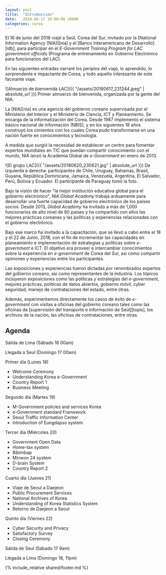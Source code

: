 ```yaml
---
layout: post
title:  "Introducción"
date:   2018-06-17 10:00:00 +0900
categories: corea
---
```


El 16 de junio del 2018 viajé a Seúl, Corea del Sur, invitado por la [National Information Agency (NIA)][nia] y el [Banco Interamericano de Desarrollo][idb], para participar en el *E-Government Training Program for LAC government officials* (Programa de entrenamiento en Gobierno Electrónico para funcionarios del LAC). 

En las siguientes entradas narraré los periplos del viaje, lo aprendido, lo sorprendente e impactante de Corea, y todo aquello interesante de este facinante viaje.

![Almuerzo de bienvenida LAC]({{ "/assets/20180617_231244.jpeg" | absolute_url }})
Primer almuerzo de bienvenida, organizada por la gente del NIA.

La [NIA][nia] es una agencia del gobierno coreano supervisada por el Ministerio del Interior y el Ministerio de Ciencia, ICT y Planeamiento. Se encarga de la informatización del Corea. Desde 1987 implementó el sistema básico nacional de información (NBIS), y en los siguientes 18 años construyó los cimientos con los cuales Corea pudo transformarse en una nación fuerte en conocimientos y tecnología.

A medida que surgió la necesidad de establecer un centro para fomentar expertos mundiales en TIC que puedan compartir conocimiento con el mundo, NIA lanzó la Academia Global de _e-Government_ en enero de 2013.

![El grupo LAC]({{ "/assets/20180620_230621.jpg" | absolute_url }})
De izquierda a derecha: participantes de Chile, Uruguay, Bahamas, Brasil, Guyana, República Dominicana, Jamaica, Venezuela, Argentina, El Salvador, Perú, Bolívia y Ecuador. El participante de Paraguay tomó la foto. 

Bajo la visión de hacer "la mejor institución educativa global para el gobierno electrónico", _NIA Global Academy_ trabaja arduamente para desarrollar una fuerte capacidad de gobierno electrónico de los países socios. Desde 2013, _Global Academy_ ha invitado a más de 1,000 funcionarios de alto nivel de 80 países y ha compartido con ellos las mejores prácticas coreanas y las políticas y experiencias relacionadas con el gobierno electrónico.

Bajo ese marco fuí invitado a la capacitación, que se llevó a cabo entre el 18 y el 22 de Junio, 2018, con el fin de incrementar las capacidades en planeamiento e implementación de  estrategias y políticas sobre _e-government_ e ICT. El objetivo era proveer e intercambiar conocimientos sobre la experiencia en _e-government_ de Corea del Sur, así como compartir opiniones y experiencias entre los participantes. 

Las exposiciones y experiencias fueron dictadas por renombrados expertos del gobierno coreano, así como representantes de la industria. Los tópicos incluyeron exposiciones  como las políticas y estrategias del _e-government_, mejores prácticas, políticas de datos abiertos, gobierno móvil, cyber seguridad, manejo de contrataciones del estado, entre otras.

Además, experimentamos directamente los casos de éxito de _e-government_ con visitas a oficinas del gobierno coreano tales como las oficinas de [supervisión del transporte e información de Seúl][topis], los archivos de la nación, las oficinas de contrataciones, entre otras.

Agenda
-------
Salida de Lima (Sábado 16 00am)

Llegada a Seul (Domingo 17 00am)

Primer día (Lunes 18)
- Welcome Ceremony
- Understanding Korea e-Government
- Country Report 1
- Business Meeting

Segundo día (Martes 19)
- M-Government policies and services Korea
- e-Government standard Framework
- Seoul Traffic Information Center 
- Introduction of Eungdapso system

Tercer día (Miércoles 20)
- Government Open Data
- Home-tax system
- Bibimbap 
- Minwon 24 system 
- D-brain System 
- Country Report 2

Cuarto día (Jueves 21)
- Viaje de Seoul a Daejeon
- Public Procurement Services 
- National Archives of Korea
- Understanding of Korea Statistics System
- Retorno de Daejeon a Seoul

Quinto día (Viernes 22)
- Cyber Security and Privacy
- Satisfactory Survey
- Closing Ceremony

Salida de Seul (Sábado 17 9am)

Llegada a Lima (Domingo 18, 11pm)

{% include_relative shared/footer.md %}

